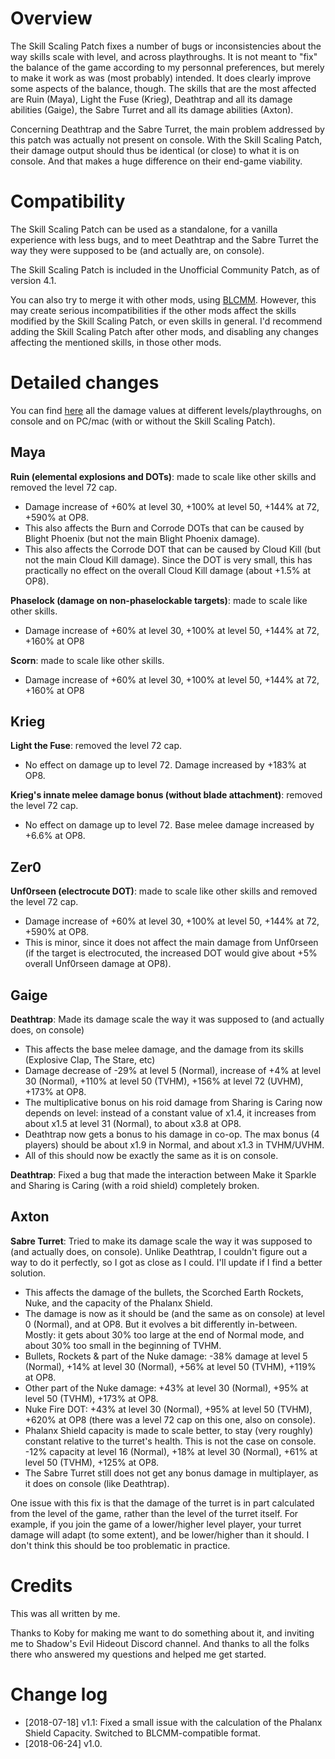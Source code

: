 # Overview

The Skill Scaling Patch fixes a number of bugs or inconsistencies about the way skills scale with level, and across playthroughs. It is not meant to "fix" the balance of the game according to my personnal preferences, but merely to make it work as was (most probably) intended. It does clearly improve some aspects of the balance, though. The skills that are the most affected are Ruin (Maya), Light the Fuse (Krieg), Deathtrap and all its damage abilities (Gaige), the Sabre Turret and all its damage abilities (Axton).

Concerning Deathtrap and the Sabre Turret, the main problem addressed by this patch was actually not present on console. With the Skill Scaling Patch, their damage output should thus be identical (or close) to what it is on console. And that makes a huge difference on their end-game viability.

# Compatibility

The Skill Scaling Patch can be used as a standalone, for a vanilla experience with less bugs, and to meet Deathtrap and the Sabre Turret the way they were supposed to be (and actually are, on console).

The Skill Scaling Patch is included in the Unofficial Community Patch, as of version 4.1.

You can also try to merge it with other mods, using [BLCMM](https://www.youtube.com/watch?v=VkRgUqru3oU&t=27s). However, this may create serious incompatibilities if the other mods affect the skills modified by the Skill Scaling Patch, or even skills in general. I'd recommend adding the Skill Scaling Patch after other mods, and disabling any changes affecting the mentioned skills, in those other mods. 

# Detailed changes

You can find [here](http://blstats.com/skilldamage.php) all the damage values at different levels/playthroughs, on console and on PC/mac (with or without the Skill Scaling Patch).

## Maya

**Ruin (elemental explosions and DOTs)**: made to scale like other skills and removed the level 72 cap.    
* Damage increase of +60% at level 30, +100% at level 50, +144% at 72, +590% at OP8.    
* This also affects the Burn and Corrode DOTs that can be caused by Blight Phoenix (but not the main Blight Phoenix damage). 
* This also affects the Corrode DOT that can be caused by Cloud Kill (but not the main Cloud Kill damage). Since the DOT is very small, this has practically no effect on the overall Cloud Kill damage (about +1.5% at OP8). 

**Phaselock (damage on non-phaselockable targets)**: made to scale like other skills.   
* Damage increase of +60% at level 30, +100% at level 50, +144% at 72, +160% at OP8

**Scorn**: made to scale like other skills.   
* Damage increase of +60% at level 30, +100% at level 50, +144% at 72, +160% at OP8

## Krieg

**Light the Fuse**: removed the level 72 cap.
* No effect on damage up to level 72. Damage increased by +183% at OP8.

**Krieg's innate melee damage bonus (without blade attachment)**: removed the level 72 cap.
* No effect on damage up to level 72. Base melee damage increased by +6.6% at OP8.

## Zer0
**Unf0rseen (electrocute DOT)**: made to scale like other skills and removed the level 72 cap.    
* Damage increase of +60% at level 30, +100% at level 50, +144% at 72, +590% at OP8.
* This is minor, since it does not affect the main damage from Unf0rseen (if the target is electrocuted, the increased DOT would give about +5% overall Unf0rseen damage at OP8).

## Gaige
**Deathtrap**: Made its damage scale the way it was supposed to (and actually does, on console)
* This affects the base melee damage, and the damage from its skills (Explosive Clap, The Stare, etc)
* Damage decrease of -29% at level 5 (Normal), increase of +4% at level 30 (Normal), +110% at level 50 (TVHM), +156% at level 72 (UVHM), +173% at OP8.
* The multiplicative bonus on his roid damage from Sharing is Caring now depends on level: instead of a constant value of x1.4, it increases from about x1.5 at level 31 (Normal), to about x3.8 at OP8.
* Deathtrap now gets a bonus to his damage in co-op. The max bonus (4 players) should be about x1.9 in Normal, and about x1.3 in TVHM/UVHM.
* All of this should now be exactly the same as it is on console.

**Deathtrap**: Fixed a bug that made the interaction between Make it Sparkle and Sharing is Caring (with a roid shield) completely broken.

## Axton
**Sabre Turret**: Tried to make its damage scale the way it was supposed to (and actually does, on console). Unlike Deathtrap, I couldn't figure out a way to do it perfectly, so I got as close as I could. I'll update if I find a better solution.
* This affects the damage of the bullets, the Scorched Earth Rockets, Nuke, and the capacity of the Phalanx Shield.
* The damage is now as it should be (and the same as on console) at level 0 (Normal), and at OP8. But it evolves a bit differently in-between. Mostly: it gets about 30% too large at the end of Normal mode, and about 30% too small in the beginning of TVHM. 
* Bullets, Rockets & part of the Nuke damage: -38% damage at level 5 (Normal), +14% at level 30 (Normal), +56% at level 50 (TVHM), +119% at OP8.
* Other part of the Nuke damage: +43% at level 30 (Normal), +95% at level 50 (TVHM), +173% at OP8.
* Nuke Fire DOT: +43% at level 30 (Normal), +95% at level 50 (TVHM), +620% at OP8 (there was a level 72 cap on this one, also on console).
* Phalanx Shield capacity is made to scale better, to stay (very roughly) constant relative to the turret's health. This is not the case on console. -12% capacity at level 16 (Normal), +18% at level 30 (Normal), +61% at level 50 (TVHM), +125% at OP8.
* The Sabre Turret still does not get any bonus damage in multiplayer, as it does on console (like Deathtrap).

One issue with this fix is that the damage of the turret is in part calculated from the level of the game, rather than the level of the turret itself. For example, if you join the game of a lower/higher level player, your turret damage will adapt (to some extent), and be lower/higher than it should. I don't think this should be too problematic in practice.

# Credits

This was all written by me.

Thanks to Koby for making me want to do something about it, and inviting me to Shadow's Evil Hideout Discord channel. And thanks to all the folks there who answered my questions and helped me get started.


# Change log

* [2018-07-18] v1.1: Fixed a small issue with the calculation of the Phalanx Shield Capacity. Switched to BLCMM-compatible format.
* [2018-06-24] v1.0.
